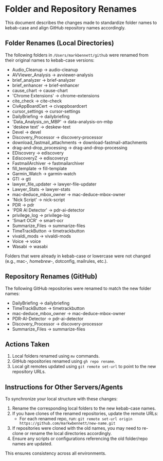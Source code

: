 # Folder and Repository Renames

This document describes the changes made to standardize folder names to kebab-case and align GitHub repository names accordingly.

## Folder Renames (Local Directories)

The following folders in `/Users/markbennett/github` were renamed from their original names to kebab-case versions:

- Audio_Cleanup → audio-cleanup
- AVViewer_Analysis → avviewer-analysis
- brief_analyzer → brief-analyzer
- brief_enhancer → brief-enhancer
- cause_chart → cause-chart
- 'Chrome Extensions' → chrome-extensions
- cite_check → cite-check
- CivAppBoardCert → civappboardcert
- cursor_settings → cursor-settings
- DailyBriefing → dailybriefing
- 'Data_Analysis_on_MBP' → data-analysis-on-mbp
- 'deskew text' → deskew-text
- Devel → devel
- Discovery_Processor → discovery-processor
- download_fastmail_attachments → download-fastmail-attachments
- drag-and-drop_processing → drag-and-drop-processing
- EDiscovery → ediscovery
- EdiscoveryZ → ediscoveryz
- FastmailArchiver → fastmailarchiver
- fill_template → fill-template
- Garmin_Watch → garmin-watch
- GTI → gti
- lawyer_file_updater → lawyer-file-updater
- Lawyer_Stats → lawyer-stats
- mac-deduce_mbox_owner → mac-deduce-mbox-owner
- 'Nick Script' → nick-script
- PDR → pdr
- 'PDR AI Detector' → pdr-ai-detector
- privilege_log → privilege-log
- 'Smart OCR' → smart-ocr
- Summarize_Files → summarize-files
- TimeTrackButton → timetrackbutton
- vivaldi_mods → vivaldi-mods
- Voice → voice
- Wasabi → wasabi

Folders that were already in kebab-case or lowercase were not changed (e.g., mac-*, homebrew-*, dotconfig, mailrules, etc.).

## Repository Renames (GitHub)

The following GitHub repositories were renamed to match the new folder names:

- DailyBriefing → dailybriefing
- TimeTrackButton → timetrackbutton
- mac-deduce_mbox_owner → mac-deduce-mbox-owner
- PDR-AI-Detector → pdr-ai-detector
- Discovery_Processor → discovery-processor
- Summarize_Files → summarize-files

## Actions Taken

1. Local folders renamed using `mv` commands.
2. GitHub repositories renamed using `gh repo rename`.
3. Local git remotes updated using `git remote set-url` to point to the new repository URLs.

## Instructions for Other Servers/Agents

To synchronize your local structure with these changes:

1. Rename the corresponding local folders to the new kebab-case names.
2. If you have clones of the renamed repositories, update the remote URLs:
   - For each renamed repo, run: `git remote set-url origin https://github.com/markwbennett/new-name.git`
3. If repositories were cloned with the old names, you may need to re-clone or rename the local directories accordingly.
4. Ensure any scripts or configurations referencing the old folder/repo names are updated.

This ensures consistency across all environments.